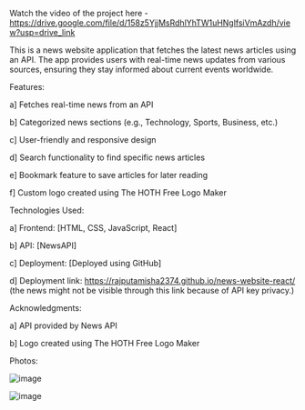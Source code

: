 
Watch the video of the project here - https://drive.google.com/file/d/158z5YjjMsRdhlYhTW1uHNglfsiVmAzdh/view?usp=drive_link

This is a news website application that fetches the latest news articles using an API. The app provides users with real-time news updates from various sources, ensuring they stay informed about current events worldwide.

Features:

a] Fetches real-time news from an API

b] Categorized news sections (e.g., Technology, Sports, Business, etc.)

c] User-friendly and responsive design

d] Search functionality to find specific news articles

e] Bookmark feature to save articles for later reading

f] Custom logo created using The HOTH Free Logo Maker



Technologies Used:

a] Frontend: [HTML, CSS, JavaScript, React]

b] API: [NewsAPI]

c] Deployment: [Deployed using GitHub]

d] Deployment link: https://rajputamisha2374.github.io/news-website-react/
(the news might not be visible through this link because of API key privacy.)


Acknowledgments:

a] API provided by News API

b] Logo created using The HOTH Free Logo Maker


Photos:

![image](https://github.com/user-attachments/assets/69b1ab72-c7d1-405c-b544-61b82214a30c)


![image](https://github.com/user-attachments/assets/4f333121-58d0-4b75-8c44-fba6c057b4b5)

